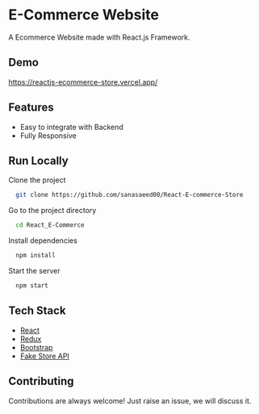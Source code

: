 # E-Commerce Website

A Ecommerce Website made with React.js Framework.


## Demo

https://reactjs-ecommerce-store.vercel.app/

## Features

- Easy to integrate with Backend
- Fully Responsive


## Run Locally

Clone the project

```bash
  git clone https://github.com/sanasaeed00/React-E-commerce-Store
```

Go to the project directory

```bash
  cd React_E-Commerce
```

Install dependencies

```bash
  npm install
```

Start the server

```bash
  npm start
```



## Tech Stack

* [React](https://reactjs.org/)
* [Redux](https://redux.js.org/)
* [Bootstrap](https://getbootstrap.com/)
* [Fake Store API](https://fakestoreapi.com/)

## Contributing

Contributions are always welcome!
Just raise an issue, we will discuss it.



